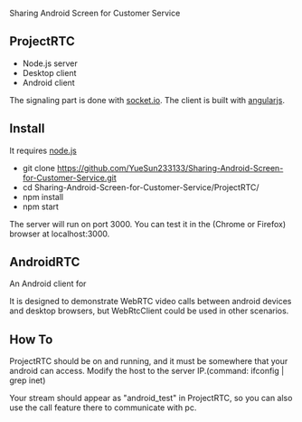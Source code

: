 Sharing Android Screen for Customer Service

## ProjectRTC

- Node.js server
- Desktop client
- Android client

The signaling part is done with [socket.io](socket.io).
The client is built with [angularjs](https://angularjs.org/).

## Install

It requires [node.js](http://nodejs.org/download/)

* git clone https://github.com/YueSun233133/Sharing-Android-Screen-for-Customer-Service.git
* cd Sharing-Android-Screen-for-Customer-Service/ProjectRTC/
* npm install
* npm start

The server will run on port 3000.
You can test it in the (Chrome or Firefox) browser at localhost:3000.
 
## AndroidRTC

An Android client for 

It is designed to demonstrate WebRTC video calls between android devices and desktop browsers, but WebRtcClient could be used in other scenarios. 

## How To

ProjectRTC should be on and running, and it must be somewhere that your android can access. Modify the host to the server IP.(command: ifconfig | grep inet)

Your stream should appear as "android_test" in ProjectRTC, so you can also use the call feature there to communicate with pc.


